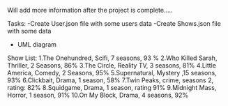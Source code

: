Will add more information after the project is complete.....


Tasks: 
-Create User.json file with some users data
-Create Shows.json file with some data 
- UML diagram

Show List:
1.The Onehundred, Scifi, 7 seasons, 93 %
2.Who Killed Sarah, Thriller, 2 Seasons, 86% 
3.The Circle, Reality TV, 3 seasons, 81%
4.Little America, Comedy, 2 Seasons, 95% 
5.Supernatural, Mystery ,15 seasons, 93%
6.Clickbait, Drama, 1 season, 58% 
7.Twin Peaks, crime, seasons 2, rating: 82% 
8.Squidgame, Drama, 1 season, rating 91%
9.Midnight Mass, Horror, 1 season, 91%
10.On My Block, Drama, 4 seasons, 92%
